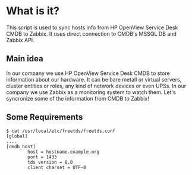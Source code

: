 # What is it?
This script is used to sync hosts info from HP OpenView Service Desk CMDB to Zabbix.
It uses direct connection to CMDB's MSSQL DB and Zabbix API.

## Main idea
In our company we use HP OpenView Service Desk CMDB to store information about our hardware. It can be bare metall or virtual servers, cluster entities or roles, any kind of network devices or even UPSs.
In our company we use Zabbix as a monitoring system to watch them.
Let's syncronize some of the information from CMDB to Zabbix!

## Some Requirements
```
$ cat /usr/local/etc/freetds/freetds.conf
[global]
....
[cmdb_host]
        host = hostname.example.org
        port = 1433
        tds version = 8.0
        client charset = UTF-8
```
